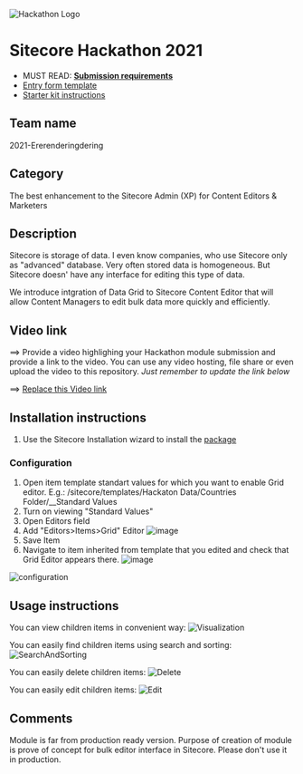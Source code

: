 ![Hackathon Logo](docs/images/hackathon.png?raw=true "Hackathon Logo")
# Sitecore Hackathon 2021

- MUST READ: **[Submission requirements](SUBMISSION_REQUIREMENTS.md)**
- [Entry form template](ENTRYFORM.md)
- [Starter kit instructions](STARTERKIT_INSTRUCTIONS.md)
  
## Team name
2021-Ererenderingdering

## Category
The best enhancement to the Sitecore Admin (XP) for Content Editors & Marketers

## Description

Sitecore is storage of data. I even know companies, who use Sitecore only as "advanced" database. Very often stored data is homogeneous. But Sitecore doesn' have any interface for editing this type of data. 

We introduce intgration of Data Grid to Sitecore Content Editor that will allow Content Managers to edit bulk data more quickly and efficiently.

## Video link
⟹ Provide a video highlighing your Hackathon module submission and provide a link to the video. You can use any video hosting, file share or even upload the video to this repository. _Just remember to update the link below_

⟹ [Replace this Video link](#video-link)



## Installation instructions
1. Use the Sitecore Installation wizard to install the [package](#link-to-package)

### Configuration

1. Open item template standart values for which you want to enable Grid editor. E.g.: /sitecore/templates/Hackaton Data/Countries Folder/__Standard Values
2. Turn on viewing "Standard Values"
3. Open Editors field
4. Add "Editors>Items>Grid" Editor
![image](https://user-images.githubusercontent.com/647813/110219747-ae233000-7ec9-11eb-9276-b04d0dd72ee3.png)
5. Save Item
6. Navigate to item inherited from template that you edited and check that Grid Editor appears there.
![image](https://user-images.githubusercontent.com/647813/110219793-f93d4300-7ec9-11eb-934c-7ce2c254ef56.png)

![configuration](https://user-images.githubusercontent.com/647813/110221891-6c00eb00-7ed7-11eb-9503-f7cbdad7bef9.gif)

## Usage instructions

You can view children items in convenient way:
![Visualization](https://user-images.githubusercontent.com/647813/110221990-f0ec0480-7ed7-11eb-969b-a11fba95a34c.gif)

You can easily find children items using search and sorting:
![SearchAndSorting](https://user-images.githubusercontent.com/647813/110222091-740d5a80-7ed8-11eb-8cd3-39eb4597da2f.gif)

You can easily delete children items:
![Delete](https://user-images.githubusercontent.com/647813/110222231-6d331780-7ed9-11eb-8864-ff1e80ce83d1.gif)

You can easily edit children items:
![Edit](https://user-images.githubusercontent.com/647813/110222246-7fad5100-7ed9-11eb-8d97-62d8905072dd.gif)


## Comments

Module is far from production ready version. Purpose of creation of module is prove of concept for bulk editor interface in Sitecore.
Please don't use it in production.
